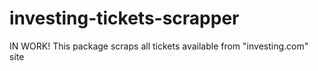 # investing-tickets-scrapper
IN WORK!
This package scraps all tickets available from "investing.com" site
